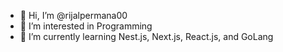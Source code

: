 - 👋 Hi, I’m @rijalpermana00
- 👀 I’m interested in Programming
- 🌱 I’m currently learning Nest.js, Next.js, React.js, and GoLang

<!---
rijalpermana00/rijalpermana00 is a ✨ special ✨ repository because its `README.md` (this file) appears on your GitHub profile.
You can click the Preview link to take a look at your changes.
--->
